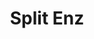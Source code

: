---
title: "Split Enz"
summary: "Split Enz were a rock band from New Zealand founded in late 1972 as \"Split Ends\" by and . The band name was changed to Split Enz at the beginning of 1974. Split Enz had eight songs listed in the APRA Top 100 New Zealand Songs of All Time, more than any other band. Split Enz played its last show on 4 December 1984 in Auckland, New Zealand. The band has since re-united several times, including for benefit concerts in 1986 & 2009, and re-union tours in 1993, 2006 & 2008."
image: "split-enz.jpg"
apple_music_artist_url: "https://music.apple.com/gb/artist/split-enz/93548"
wikipedia_url: "none"
---